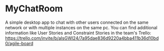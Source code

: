 # MyChatRoom

A simple desktop app to chat with other users connected on the same network or with multiple instances on the same pc.
You can find additional information like User Stories and Constraint Stories in the team's Trello:
https://trello.com/invite/b/aIsGWl24/7a95dae836d9220a4bba411b36d10bd0/agile-board

